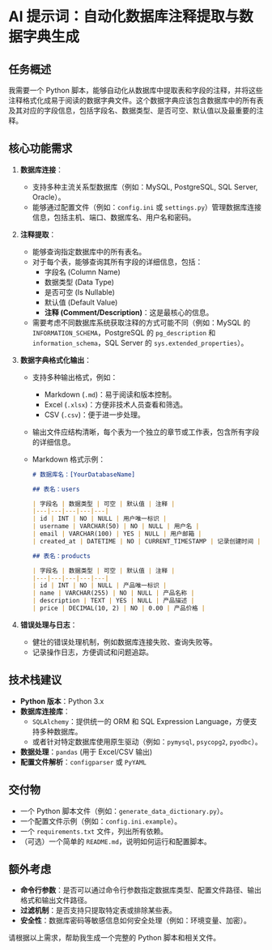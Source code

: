 # AI 提示词：自动化数据库注释提取与数据字典生成

## 任务概述

我需要一个 Python 脚本，能够自动化从数据库中提取表和字段的注释，并将这些注释格式化成易于阅读的数据字典文件。这个数据字典应该包含数据库中的所有表及其对应的字段信息，包括字段名、数据类型、是否可空、默认值以及最重要的注释。

## 核心功能需求

1.  **数据库连接**：
    *   支持多种主流关系型数据库（例如：MySQL, PostgreSQL, SQL Server, Oracle）。
    *   能够通过配置文件（例如：`config.ini` 或 `settings.py`）管理数据库连接信息，包括主机、端口、数据库名、用户名和密码。

2.  **注释提取**：
    *   能够查询指定数据库中的所有表名。
    *   对于每个表，能够查询其所有字段的详细信息，包括：
        *   字段名 (Column Name)
        *   数据类型 (Data Type)
        *   是否可空 (Is Nullable)
        *   默认值 (Default Value)
        *   **注释 (Comment/Description)**：这是最核心的信息。
    *   需要考虑不同数据库系统获取注释的方式可能不同（例如：MySQL 的 `INFORMATION_SCHEMA`，PostgreSQL 的 `pg_description` 和 `information_schema`，SQL Server 的 `sys.extended_properties`）。

3.  **数据字典格式化输出**：
    *   支持多种输出格式，例如：
        *   Markdown (`.md`)：易于阅读和版本控制。
        *   Excel (`.xlsx`)：方便非技术人员查看和筛选。
        *   CSV (`.csv`)：便于进一步处理。
    *   输出文件应结构清晰，每个表为一个独立的章节或工作表，包含所有字段的详细信息。
    *   Markdown 格式示例：

        ```markdown
        # 数据库名：[YourDatabaseName]

        ## 表名：users

        | 字段名 | 数据类型 | 可空 | 默认值 | 注释 |
        |---|---|---|---|---|
        | id | INT | NO | NULL | 用户唯一标识 |
        | username | VARCHAR(50) | NO | NULL | 用户名 |
        | email | VARCHAR(100) | YES | NULL | 用户邮箱 |
        | created_at | DATETIME | NO | CURRENT_TIMESTAMP | 记录创建时间 |

        ## 表名：products

        | 字段名 | 数据类型 | 可空 | 默认值 | 注释 |
        |---|---|---|---|---|
        | id | INT | NO | NULL | 产品唯一标识 |
        | name | VARCHAR(255) | NO | NULL | 产品名称 |
        | description | TEXT | YES | NULL | 产品描述 |
        | price | DECIMAL(10, 2) | NO | 0.00 | 产品价格 |
        ```

4.  **错误处理与日志**：
    *   健壮的错误处理机制，例如数据库连接失败、查询失败等。
    *   记录操作日志，方便调试和问题追踪。

## 技术栈建议

*   **Python 版本**：Python 3.x
*   **数据库连接库**：
    *   `SQLAlchemy`：提供统一的 ORM 和 SQL Expression Language，方便支持多种数据库。
    *   或者针对特定数据库使用原生驱动（例如：`pymysql`, `psycopg2`, `pyodbc`）。
*   **数据处理**：`pandas` (用于 Excel/CSV 输出)
*   **配置文件解析**：`configparser` 或 `PyYAML`

## 交付物

*   一个 Python 脚本文件（例如：`generate_data_dictionary.py`）。
*   一个配置文件示例（例如：`config.ini.example`）。
*   一个 `requirements.txt` 文件，列出所有依赖。
*   （可选）一个简单的 `README.md`，说明如何运行和配置脚本。

## 额外考虑

*   **命令行参数**：是否可以通过命令行参数指定数据库类型、配置文件路径、输出格式和输出文件路径。
*   **过滤机制**：是否支持只提取特定表或排除某些表。
*   **安全性**：数据库密码等敏感信息如何安全处理（例如：环境变量、加密）。

请根据以上需求，帮助我生成一个完整的 Python 脚本和相关文件。
